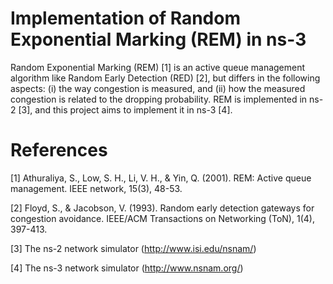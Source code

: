 # Implementation of Random Exponential Marking (REM) in ns-3
Random Exponential Marking (REM) [1] is an active queue management algorithm like Random Early Detection (RED) [2], but differs in the following aspects: (i) the way congestion is measured, and (ii) how the measured congestion is related to the dropping probability. REM is implemented in ns-2 [3], and this project aims to implement it in ns-3 [4].

# References
[1] Athuraliya, S., Low, S. H., Li, V. H., & Yin, Q. (2001). REM: Active queue management. IEEE network, 15(3), 48-53.

[2] Floyd, S., & Jacobson, V. (1993). Random early detection gateways for congestion avoidance. IEEE/ACM Transactions on Networking (ToN), 1(4), 397-413.

[3] The ns-2 network simulator (http://www.isi.edu/nsnam/)

[4] The ns-3 network simulator (http://www.nsnam.org/)
